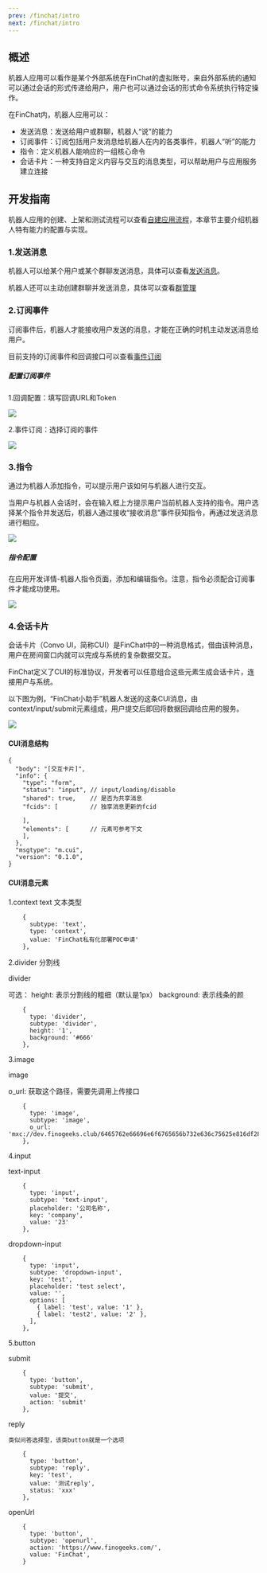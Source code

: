 ```yaml
---
prev: /finchat/intro
next: /finchat/intro
---
```


## 概述

机器人应用可以看作是某个外部系统在FinChat的虚拟账号，来自外部系统的通知可以通过会话的形式传递给用户，用户也可以通过会话的形式命令系统执行特定操作。

在FinChat内，机器人应用可以：
* 发送消息：发送给用户或群聊，机器人“说”的能力
* 订阅事件：订阅包括用户发消息给机器人在内的各类事件，机器人“听”的能力
* 指令：定义机器人能响应的一组核心命令
* 会话卡片：一种支持自定义内容与交互的消息类型，可以帮助用户与应用服务建立连接

## 开发指南
机器人应用的创建、上架和测试流程可以查看[自建应用流程](https://docs.finogeeks.club/docs/finchat/#/finstore?id=%E8%87%AA%E5%BB%BA%E5%BA%94%E7%94%A8%E6%B5%81%E7%A8%8B)，本章节主要介绍机器人特有能力的配置与实现。

### 1.发送消息

机器人可以给某个用户或某个群聊发送消息，具体可以查看[发送消息](https://docs.finogeeks.club/docs/finchat/#/api_server?id=%E5%8F%91%E9%80%81%E6%B6%88%E6%81%AF)。

机器人还可以主动创建群聊并发送消息，具体可以查看[群管理](http://)

### 2.订阅事件

订阅事件后，机器人才能接收用户发送的消息，才能在正确的时机主动发送消息给用户。

目前支持的订阅事件和回调接口可以查看[事件订阅](https://docs.finogeeks.club/docs/finchat/#/api_server?id=%E4%BA%8B%E4%BB%B6%E8%AE%A2%E9%98%85)

##### 配置订阅事件

1.回调配置：填写回调URL和Token

![](../material/bot/callback_config.png)

2.事件订阅：选择订阅的事件

![](../material/bot/event_subscribe.png)

### 3.指令

通过为机器人添加指令，可以提示用户该如何与机器人进行交互。

当用户与机器人会话时，会在输入框上方提示用户当前机器人支持的指令。用户选择某个指令并发送后，机器人通过接收“接收消息”事件获知指令，再通过发送消息进行相应。

![](../material/bot/directive_mutual.png)

##### 指令配置

在应用开发详情-机器人指令页面，添加和编辑指令。注意，指令必须配合订阅事件才能成功使用。

![](../material/bot/directive_config.png)


### 4.会话卡片

会话卡片（Convo UI，简称CUI）是FinChat中的一种消息格式，借由该种消息，用户在房间窗口内就可以完成与系统的复杂数据交互。

FinChat定义了CUI的标准协议，开发者可以任意组合这些元素生成会话卡片，连接用户与系统。

以下图为例，“FinChat小助手”机器人发送的这条CUI消息，由context/input/submit元素组成，用户提交后即回将数据回调给应用的服务。

![](../material/bot/cui_finchatHelper.png)

#### CUI消息结构

```
{
  "body": "[交互卡片]",
  "info": {
    "type": "form",
    "status": "input", // input/loading/disable
    "shared": true,    // 是否为共享消息
    "fcids": [         // 独享消息更新的fcid

    ],
    "elements": [      // 元素可参考下文
    ],
  },
  "msgtype": "m.cui",
  "version": "0.1.0",
}
```

#### CUI消息元素

1.context
text 文本类型

```
    {
      subtype: 'text',
      type: 'context',
      value: 'FinChat私有化部署POC申请'
    },
```

2.divider 分割线

divider  

可选：
height: 表示分割线的粗细（默认是1px）
background: 表示线条的颜

```
    {
      type: 'divider',
      subtype: 'divider',
      height: '1',
      background: '#666'
    },
```

3.image

image

o_url: 获取这个路径，需要先调用上传接口

```
    {
      type: 'image',
      subtype: 'image',
      o_url: 'mxc://dev.finogeeks.club/6465762e66696e6f6765656b732e636c75625e816df2881cef00012a43ed'
    },
```

4.input

text-input

```
    {
      type: 'input',
      subtype: 'text-input', 
      placeholder: '公司名称',
      key: 'company',
      value: '23'
    },
```

dropdown-input

```
    {
      type: 'input',
      subtype: 'dropdown-input',
      key: 'test',
      placeholder: 'test select',
      value: '',
      options: [
        { label: 'test', value: '1' },
        { label: 'test2', value: '2' },
      ],
    },
```

5.button

submit

```
    {
      type: 'button',
      subtype: 'submit',
      value: '提交',
      action: 'submit'
    },
```

reply

    类似问答选择型，该类button就是一个选项
```
    {
      type: 'button',
      subtype: 'reply',
      key: 'test',
      value: '测试reply',
      status: 'xxx'
    },
```

openUrl 

```
    {
      type: 'button',
      subtype: 'openurl',
      action: 'https://www.finogeeks.com/',
      value: 'FinChat',
    }
```
